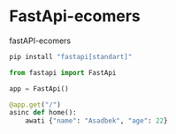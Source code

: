 # FastApi-ecomers
fastAPI-ecomers

```bash
pip install "fastapi[standart]"

```

```python
from fastapi import FastApi

app = FastApi()

@app.get("/")
asinc def home():
    awati {"name": "Asadbek", "age": 22}

```
